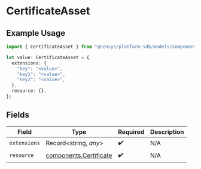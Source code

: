 # CertificateAsset

## Example Usage

```typescript
import { CertificateAsset } from "@censys/platform-sdk/models/components";

let value: CertificateAsset = {
  extensions: {
    "key": "<value>",
    "key1": "<value>",
    "key2": "<value>",
  },
  resource: {},
};
```

## Fields

| Field                                                            | Type                                                             | Required                                                         | Description                                                      |
| ---------------------------------------------------------------- | ---------------------------------------------------------------- | ---------------------------------------------------------------- | ---------------------------------------------------------------- |
| `extensions`                                                     | Record<string, *any*>                                            | :heavy_check_mark:                                               | N/A                                                              |
| `resource`                                                       | [components.Certificate](../../models/components/certificate.md) | :heavy_check_mark:                                               | N/A                                                              |